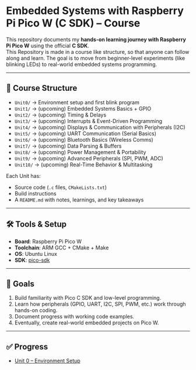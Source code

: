 # Embedded Systems with Raspberry Pi Pico W (C SDK) – Course

This repository documents my **hands-on learning journey with Raspberry Pi Pico W** using the official **C SDK**.  
This Repository is made in a course like structure, so that anyone can follow along and learn.
The goal is to move from beginner-level experiments (like blinking LEDs) to real-world embedded systems programming.

---

## 📂 Course Structure

- `Unit0/` → Environment setup and first blink program  
- `Unit1/` → (upcoming) Embedded Systems Basics + GPIO
- `Unit2/` → (upcoming) Timing & Delays  
- `Unit3/` → (upcoming) Interrupts & Event-Driven Programming  
- `Unit4/` → (upcoming) Displays & Communication with Peripherals (I2C)  
- `Unit5/` → (upcoming) UART Communication (Serial Basics)
- `Unit6/` → (upcoming) Bluetooth Basics (Wireless Comms)
- `Unit7/` → (upcoming) Data Parsing & Buffers
- `Unit8/` → (upcoming) Power Management & Portability
- `Unit9/` → (upcoming) Advanced Peripherals (SPI, PWM, ADC)
- `Unit10/` → (upcoming) Real-Time Behavior & Multitasking

Each Unit has:
- Source code (`.c` files, `CMakeLists.txt`)  
- Build instructions  
- A `README.md` with notes, learnings, and key takeaways  

---

## 🛠️ Tools & Setup
- **Board**: Raspberry Pi Pico W  
- **Toolchain**: ARM GCC + CMake + Make  
- **OS**: Ubuntu Linux  
- **SDK**: [pico-sdk](https://github.com/raspberrypi/pico-sdk)  

---

## 🎯 Goals
1. Build familiarity with Pico C SDK and low-level programming.  
2. Learn how peripherals (GPIO, UART, I2C, SPI, PWM, etc.) work through hands-on coding.  
3. Document progress with working code examples.  
4. Eventually, create real-world embedded projects on Pico W.  

---

## ✅ Progress
- [Unit 0 – Environment Setup](Unit0/)
